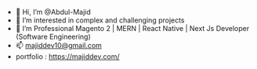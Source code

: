 - 👋 Hi, I’m @Abdul-Majid
- 👀 I’m interested in complex and challenging projects 
- 🌱 I’m Professional Magento 2 | MERN | React Native | Next Js Developer (Software Engineering)
- 📫 majiddev10@gmail.com
- portfolio : https://majiddev.com/

<!---
Abdul-Majid10/Abdul-Majid10 is a ✨ special ✨ repository because its `README.md` (this file) appears on your GitHub profile.
You can click the Preview link to take a look at your changes.
--->
